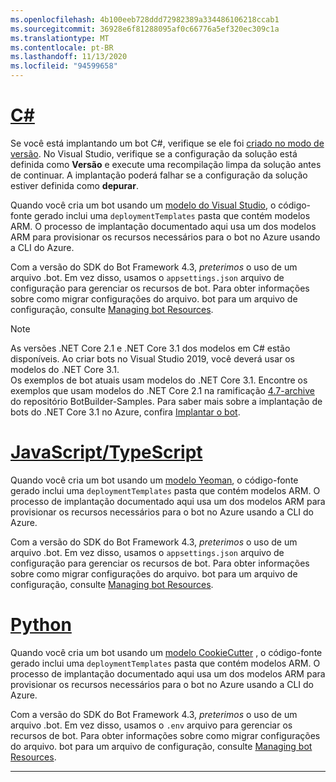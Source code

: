 ```yaml
---
ms.openlocfilehash: 4b100eeb728ddd72982389a334486106218ccab1
ms.sourcegitcommit: 36928e6f81288095af0c66776a5ef320ec309c1a
ms.translationtype: MT
ms.contentlocale: pt-BR
ms.lasthandoff: 11/13/2020
ms.locfileid: "94599658"
---
```

<!--
 Add this include file under the "Prepare for deployment" header in the file "bot-builder-tutorial-deploy-basic-bot.md".
-->

# <a name="c"></a>[C#](#tab/csharp)

Se você está implantando um bot C#, verifique se ele foi [criado no modo de versão](https://aka.ms/visualstudio-set-debug-release-configurations). No Visual Studio, verifique se a configuração da solução está definida como **Versão** e execute uma recompilação limpa da solução antes de continuar. A implantação poderá falhar se a configuração da solução estiver definida como **depurar**.

Quando você cria um bot usando um [modelo do Visual Studio](https://docs.microsoft.com/azure/bot-service/dotnet/bot-builder-dotnet-sdk-quickstart?view=azure-bot-service-4.0&preserve-view=true), o código-fonte gerado inclui uma `deploymentTemplates` pasta que contém modelos ARM. O processo de implantação documentado aqui usa um dos modelos ARM para provisionar os recursos necessários para o bot no Azure usando a CLI do Azure.

Com a versão do SDK do Bot Framework 4.3, _preterimos_ o uso de um arquivo .bot. Em vez disso, usamos o `appsettings.json` arquivo de configuração para gerenciar os recursos de bot. Para obter informações sobre como migrar configurações do arquivo. bot para um arquivo de configuração, consulte [Managing bot Resources](https://docs.microsoft.com/azure/bot-service/bot-file-basics?view=azure-bot-service-4.0&preserve-view=true).

> [!NOTE]
> As versões .NET Core 2.1 e .NET Core 3.1 dos modelos em C# estão disponíveis.
> Ao criar bots no Visual Studio 2019, você deverá usar os modelos do .NET Core 3.1.\
> Os exemplos de bot atuais usam modelos do .NET Core 3.1. Encontre os exemplos que usam modelos do .NET Core 2.1 na ramificação [4.7-archive](https://github.com/microsoft/BotBuilder-Samples/tree/4.7-archive/samples/csharp_dotnetcore) do repositório BotBuilder-Samples.
> Para saber mais sobre a implantação de bots do .NET Core 3.1 no Azure, confira [Implantar o bot](~/bot-builder-deploy-az-cli.md).

# <a name="javascripttypescript"></a>[JavaScript/TypeScript](#tab/javascript+typescript)

Quando você cria um bot usando um [modelo Yeoman](https://docs.microsoft.com/azure/bot-service/javascript/bot-builder-javascript-quickstart?view=azure-bot-service-4.0&preserve-view=true), o código-fonte gerado inclui uma `deploymentTemplates` pasta que contém modelos ARM. O processo de implantação documentado aqui usa um dos modelos ARM para provisionar os recursos necessários para o bot no Azure usando a CLI do Azure.

Com a versão do SDK do Bot Framework 4.3, _preterimos_ o uso de um arquivo .bot. Em vez disso, usamos o `appsettings.json` arquivo de configuração para gerenciar os recursos de bot. Para obter informações sobre como migrar configurações do arquivo. bot para um arquivo de configuração, consulte [Managing bot Resources](https://docs.microsoft.com/azure/bot-service/bot-file-basics?view=azure-bot-service-4.0&preserve-view=true).

# <a name="python"></a>[Python](#tab/python)

Quando você cria um bot usando um [modelo CookieCutter](https://docs.microsoft.com/azure/bot-service/python/bot-builder-python-quickstart?view=azure-bot-service-4.0&preserve-view=true) , o código-fonte gerado inclui uma `deploymentTemplates` pasta que contém modelos ARM. O processo de implantação documentado aqui usa um dos modelos ARM para provisionar os recursos necessários para o bot no Azure usando a CLI do Azure.

Com a versão do SDK do Bot Framework 4.3, _preterimos_ o uso de um arquivo .bot. Em vez disso, usamos o `.env` arquivo para gerenciar os recursos de bot. Para obter informações sobre como migrar configurações do arquivo. bot para um arquivo de configuração, consulte [Managing bot Resources](https://docs.microsoft.com/azure/bot-service/bot-file-basics?view=azure-bot-service-4.0&preserve-view=true).

---
